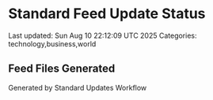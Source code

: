 # Standard Feed Update Status
Last updated: Sun Aug 10 22:12:09 UTC 2025
Categories: technology,business,world

## Feed Files Generated

Generated by Standard Updates Workflow
